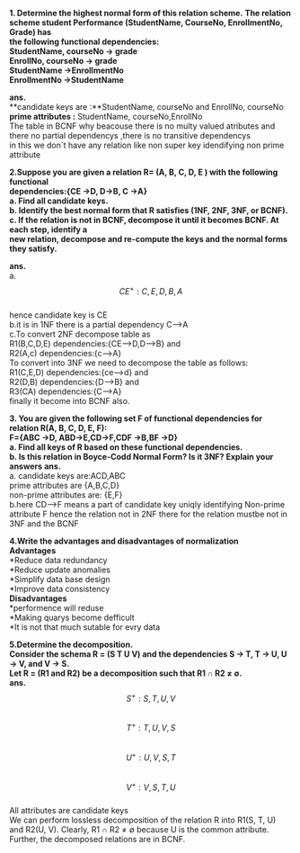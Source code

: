 **1. Determine the highest normal form of this relation scheme.**
**The relation scheme student Performance (StudentName, CourseNo, EnrollmentNo, Grade) has**  
**the following functional dependencies:**  
**StudentName, courseNo → grade**  
**EnrollNo, courseNo → grade**  
**StudentName →EnrollmentNo**  
**EnrollmentNo →StudentName**    
  
**ans.**  
    **candidate keys are :**StudentName, courseNo and EnrollNo, courseNo  
    **prime attributes :** StudentName, courseNo,EnrollNo  
    The table in BCNF why beacouse there is no multy valued atributes and there no   partial dependencys ,there is no transitive dependencys   
    in this we don`t have any relation like non super key idendifying non prime attribute  

**2.Suppose you are given a relation R= (A, B, C, D, E ) with the following functional**  
**dependencies:{CE →D, D→B, C →A}**  
**a. Find all candidate keys.**  
**b. Identify the best normal form that R satisfies (1NF, 2NF, 3NF, or BCNF).**  
**c. If the relation is not in BCNF, decompose it until it becomes BCNF. At each step, identify a**  
**new relation, decompose and re-compute the keys and the normal forms they satisfy.**  

**ans.**  
   a. $$CE^{+} :{C,E,D,B,A}$$  
      hence candidate key is CE  
   b.it is in 1NF there is a partial dependency C-->A  
   c.To convert 2NF decompose table as  
   R1(B,C,D,E) dependencies:{CE-->D,D-->B} and  
   R2(A,c) dependencies:{c-->A}  
   To convert into 3NF we need to decompose the table as follows:  
    R1(C,E,D) dependencies:{ce-->d} and  
    R2(D,B) dependencies:{D-->B} and  
    R3(CA) dependencies:{C-->A}  
    finally it become into BCNF also.  

**3. You are given the following set F of functional dependencies for relation R(A, B, C, D, E, F):**  
**F={ABC →D, ABD→E,CD→F,CDF →B,BF →D}**  
**a. Find all keys of R based on these functional dependencies.**  
**b. Is this relation in Boyce-Codd Normal Form? Is it 3NF? Explain your answers**
**ans.**  
 a. candidate keys are:ACD,ABC  
    prime attributes are {A,B,C,D}  
    non-prime attributes are: {E,F}  
b.here CD-->F means a part of candidate key uniqly identifying Non-prime attribute F hence the relation not in 2NF there for the relation mustbe not in 3NF and the BCNF  

**4.Write the advantages and disadvantages of normalization**  
**Advantages**  
*Reduce data redundancy  
*Reduce update anomalies  
*Simplify data base design   
*Improve data consistency  
**Disadvantages**  
*performence will reduse  
*Making quarys become defficult  
*It is not that much sutable for evry data  


**5.Determine the decomposition.**  
**Consider the schema R = (S T U V) and the dependencies S → T, T → U, U → V, and V → S.**  
**Let R = (R1 and R2) be a decomposition such that R1 ∩ R2 ≠ ∅.**  
**ans.**  
$$S^{+} :S,T,U,V $$  
$$T^{+} :T,U,V,S $$  
$$U^{+} :U,V,S,T $$  
$$V^{+} :V,S,T,U $$  
 All attributes are candidate keys  
 We can perform lossless decomposition of the relation R into R1(S, T, U)    
and R2(U, V). Clearly, R1 ∩ R2 ≠ ∅ because U is the common attribute.  
Further, the decomposed relations are in BCNF.  
